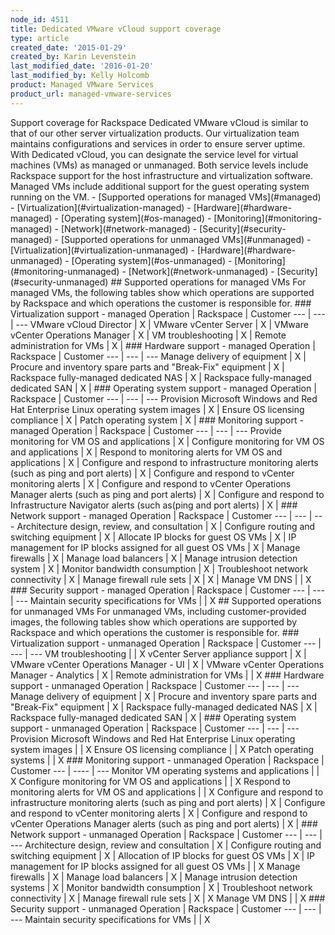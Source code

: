 ```yaml
---
node_id: 4511
title: Dedicated VMware vCloud support coverage
type: article
created_date: '2015-01-29'
created_by: Karin Levenstein
last_modified_date: '2016-01-20'
last_modified_by: Kelly Holcomb
product: Managed VMware Services
product_url: managed-vmware-services
---
```


Support coverage for Rackspace Dedicated VMware vCloud is similar to
that of our other server virtualization products. Our virtualization
team maintains configurations and services in order to ensure server
uptime. With Dedicated vCloud, you can designate the service level for
virtual machines (VMs) as managed or unmanaged. Both service levels
include Rackspace support for the host infrastructure and virtualization
software. Managed VMs include additional support for the guest operating
system running on the VM. - \[Supported operations for managed
VMs\](\#managed) - \[Virtualization\](\#virtualization-managed) -
\[Hardware\](\#hardware-managed) - \[Operating system\](\#os-managed) -
\[Monitoring\](\#monitoring-managed) - \[Network\](\#network-managed) -
\[Security\](\#security-managed) - \[Supported operations for unmanaged
VMs\](\#unmanaged) - \[Virtualization\](\#virtualization-unmanaged) -
\[Hardware\](\#hardware-unmanaged) - \[Operating
system\](\#os-unmanaged) - \[Monitoring\](\#monitoring-unmanaged) -
\[Network\](\#network-unmanaged) - \[Security\](\#security-unmanaged)
 \#\# Supported operations for managed VMs For managed VMs, the
following tables show which operations are supported by Rackspace and
which operations the customer is responsible for.  \#\#\#
Virtualization support - managed Operation | Rackspace | Customer --- |
--- | --- VMware vCloud Director | X |   VMware vCenter Server | X |
VMware vCenter Operations Manager | X |   VM troubleshooting | X |
Remote administration for VMs | X |    \#\#\# Hardware support -
managed Operation | Rackspace | Customer --- | --- | --- Manage delivery
of equipment | X |   Procure and inventory spare parts and "Break-Fix"
equipment | X |   Rackspace fully-managed dedicated NAS | X |
Rackspace fully-managed dedicated SAN | X |    \#\#\# Operating
system support - managed Operation | Rackspace | Customer --- | --- |
--- Provision Microsoft Windows and Red Hat Enterprise Linux operating
system images | X |   Ensure OS licensing compliance | X |   Patch
operating system | X |    \#\#\# Monitoring support - managed
Operation | Rackspace | Customer --- | --- | --- Provide monitoring for
VM OS and applications | X |   Configure monitoring for VM OS and
applications | X |   Respond to monitoring alerts for VM OS and
applications | X |   Configure and respond to infrastructure monitoring
alerts (such as ping and port alerts) | X |   Configure and respond to
vCenter monitoring alerts | X |   Configure and respond to vCenter
Operations Manager alerts (such as ping and port alerts) | X |
Configure and respond to Infrastructure Navigator alerts (such as(ping
and port alerts) | X |    \#\#\# Network support - managed Operation
| Rackspace | Customer --- | --- | --- Architecture design, review, and
consultation | X |   Configure routing and switching equipment | X |
Allocate IP blocks for guest OS VMs | X |   IP management for IP blocks
assigned for all guest OS VMs | X |   Manage firewalls | X |   Manage
load balancers | X |   Manage intrusion detection system | X |   Monitor
bandwidth consumption | X |   Troubleshoot network connectivity | X |
Manage firewall rule sets | X | X | Manage VM DNS |   | X  \#\#\#
Security support - managed Operation | Rackspace | Customer --- | --- |
--- Maintain security specifications for VMs |   | X  \#\# Supported
operations for unmanaged VMs For unmanaged VMs, including
customer-provided images, the following tables show which operations are
supported by Rackspace and which operations the customer is responsible
for.  \#\#\# Virtualization support - unmanaged Operation |
Rackspace | Customer --- | --- | --- VM troubleshooting |   | X vCenter
Server appliance support | X |   VMware vCenter Operations Manager - UI
| X |   VMware vCenter Operations Manager - Analytics | X |   Remote
administration for VMs |   | X  \#\#\# Hardware support - unmanaged
Operation | Rackspace | Customer --- | --- | --- Manage delivery of
equipment | X |   Procure and inventory spare parts and "Break-Fix"
equipment | X |   Rackspace fully-managed dedicated NAS | X |
Rackspace fully-managed dedicated SAN | X |    \#\#\# Operating
system support - unmanaged Operation | Rackspace | Customer --- | --- |
--- Provision Microsoft Windows and Red Hat Enterprise Linux operating
system images |   | X Ensure OS licensing compliance |   | X Patch
operating systems |   | X  \#\#\# Monitoring support - unmanaged
Operation | Rackspace | Customer --- | ---- | --- Monitor VM operating
systems and applications |   | X Configure monitoring for
<span>VM</span> OS and applications |   | X Respond to monitoring alerts
for <span>VM</span> OS and applications |   | X Configure and respond to
infrastructure monitoring alerts (such as ping and port alerts) | X |
Configure and respond to vCenter monitoring alerts | X |   Configure and
respond to vCenter Operations Manager alerts (such as ping and port
alerts) | X |    \#\#\# Network support - unmanaged Operation |
Rackspace | Customer --- | --- | --- Architecture design, review and
consultation | X |   Configure routing and switching equipment | X |
Allocation of IP blocks for guest OS VMs | X |   IP management for IP
blocks assigned for all guest OS VMs |   | X Manage firewalls | X |
Manage load balancers | X |   Manage intrusion detection systems | X |
Monitor bandwidth consumption | X |   Troubleshoot network connectivity
| X |   Manage firewall rule sets | X | X Manage <span>VM</span> DNS |
| X  \#\#\# Security support - unmanaged Operation | Rackspace |
Customer --- | --- | --- Maintain security specifications for VMs |   |
X

